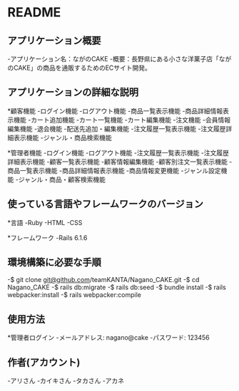 # README

## アプリケーション概要
-アプリケーション名：ながのCAKE
-概要：長野県にある小さな洋菓子店「ながのCAKE」の商品を通販するためのECサイト開発。

## アプリケーションの詳細な説明
*顧客機能
 -ログイン機能
 -ログアウト機能
 -商品一覧表示機能
 -商品詳細情報表示機能
 -カート追加機能
 -カート一覧機能
 -カート編集機能
 -注文機能
 -会員情報編集機能
 -退会機能
 -配送先追加・編集機能
 -注文履歴一覧表示機能
 -注文履歴詳細表示機能
 -ジャンル・商品検索機能

*管理者機能
 -ログイン機能
 -ログアウト機能
 -注文履歴一覧表示機能
 -注文履歴詳細表示機能
 -顧客一覧表示機能
 -顧客情報編集機能
 -顧客別注文一覧表示機能
 -商品一覧表示機能
 -商品詳細情報表示機能
 -商品情報変更機能
 -ジャンル設定機能
 -ジャンル・商品・顧客検索機能


## 使っている言語やフレームワークのバージョン
*言語
 -Ruby
 -HTML
 -CSS

*フレームワーク
 -Rails 6.1.6

## 環境構築に必要な手順
-$ git clone git@github.com/teamKANTA/Nagano_CAKE.git
-$ cd Nagano_CAKE
-$ rails db:migrate
-$ rails db:seed
-$ bundle install
-$ rails webpacker:install
-$ rails webpacker:compile

## 使用方法
*管理者ログイン
 -メールアドレス: nagano@cake
 -パスワード: 123456

## 作者(アカウント)
-アリさん
-カイキさん
-タカさん
-アカネ
